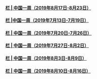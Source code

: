 #### [栏 | 中国一周（2019年8月17日-8月23日）](../pages/zhongguoyizhou/review-08222019153909.md)
#### [栏 |中国一周（2019年7月13日-7月19日）](../pages/zhongguoyizhou/review-07182019160525.md)
#### [栏 | 中国一周（2019年7月20日-7月26日）](../pages/zhongguoyizhou/review-07252019164356.md)
#### [栏 | 中国一周（2019年7月27日-8月2日）](../pages/zhongguoyizhou/review-08012019162056.md)
#### [栏 | 中国一周（2019年8月3日-8月9日）](../pages/zhongguoyizhou/review-08082019162207.md)
#### [栏 | 中国一周（2019年8月10日-8月16日）](../pages/zhongguoyizhou/review-08152019165020.md)
